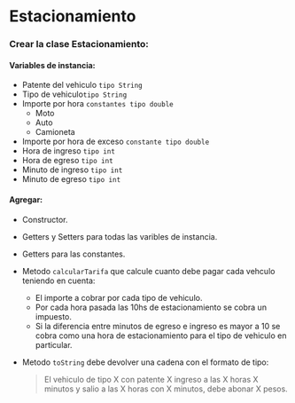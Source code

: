 # Estacionamiento
### Crear la clase Estacionamiento:

#### Variables de instancia:
* Patente del vehiculo `tipo String`
* Tipo de vehiculo`tipo String`
* Importe por hora `constantes tipo double`
    * Moto
    * Auto
    * Camioneta
* Importe por hora de exceso `constante tipo double`
* Hora de ingreso `tipo int`
* Hora de egreso `tipo int`
* Minuto de ingreso `tipo int`
* Minuto de egreso `tipo int`

#### Agregar: 
* Constructor.
* Getters y Setters para todas las varibles de instancia.
* Getters para las constantes.
* Metodo `calcularTarifa` que calcule cuanto debe pagar cada vehculo teniendo en cuenta:

    * El importe a cobrar por cada tipo de vehiculo.
    * Por cada hora pasada las 10hs de estacionamiento se cobra un impuesto.
    * Si la diferencia entre minutos de egreso e ingreso es mayor a 10 se cobra como una hora de estacionamiento para el tipo de vehiculo en particular.

* Metodo `toString` debe devolver una cadena con el formato de tipo:
    > El vehiculo de tipo X con patente X ingreso a las X horas X minutos y salio a las X horas con X minutos, debe abonar X pesos.